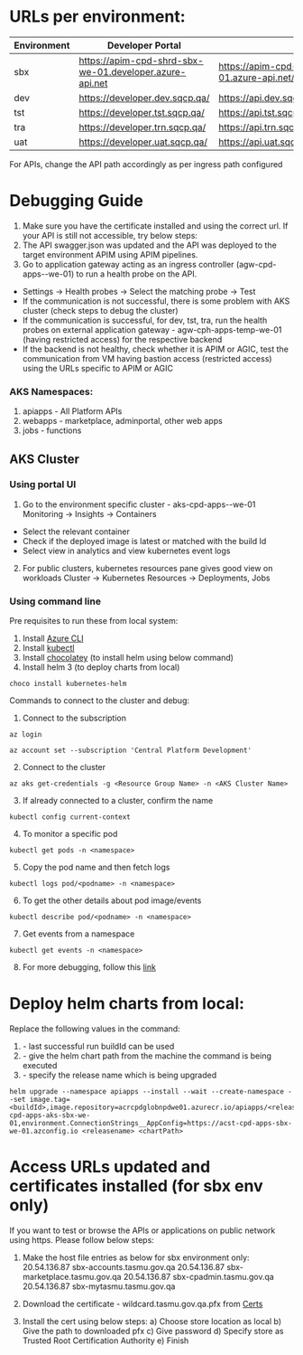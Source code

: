 # URLs per environment:

| Environment| Developer Portal | APIs |Marketplace  |Admin Portal  |My TASMU| Account|
|--|--|--|--|--|--|--|
|sbx|https://apim-cpd-shrd-sbx-we-01.developer.azure-api.net|https://apim-cpd-shrd-sbx-we-01.azure-api.net/config/api/feature |https://sbx-marketplace.tasmu.gov.qa/ |https://sbx-cpadmin.tasmu.gov.qa/ |https://sbx-mytasmu.tasmu.gov.qa/ ||https://sbx-accounts.tasmu.gov.qa/ |
|dev|https://developer.dev.sqcp.qa/|https://api.dev.sqcp.qa/config/api/feature|https://marketplace.dev.sqcp.qa/|https://cpadmin.dev.sqcp.qa/|https://mytasmu.dev.sqcp.qa/|https://account.dev.sqcp.qa/|
|tst|https://developer.tst.sqcp.qa/|https://api.tst.sqcp.qa/config/api/feature|https://marketplace.tst.sqcp.qa/|https://cpadmin.tst.sqcp.qa/|https://mytasmu.tst.sqcp.qa/|https://account.tst.sqcp.qa/|
|tra|https://developer.trn.sqcp.qa/|https://api.trn.sqcp.qa/config/api/feature|https://marketplace.trn.sqcp.qa/|https://cpadmin.trn.sqcp.qa/|https://mytasmu.trn.sqcp.qa/|https://account.trn.sqcp.qa/|
|uat|https://developer.uat.sqcp.qa/|https://api.uat.sqcp.qa/config/api/feature|https://marketplace.uat.sqcp.qa/|https://cpadmin.uat.sqcp.qa/|https://mytasmu.uat.sqcp.qa/|https://account.uat.sqcp.qa/|
For APIs, change the API path accordingly as per ingress path configured


# Debugging Guide
1. Make sure you have the certificate installed and using the correct url. If your API is still not accessible, try below steps:
2. The API swagger.json was updated and the API was deployed to the target environment APIM using APIM pipelines.
3. Go to application gateway acting as an ingress controller (agw-cpd-apps-<env>-we-01) to run a health probe on the API.
- Settings -> Health probes -> Select the matching probe -> Test
- If the communication is not successful, there is some problem with AKS cluster (check steps to debug the cluster)
- If the communication is successful, for dev, tst, tra, run the health probes on external application gateway - agw-cph-apps-temp-we-01
 (having restricted access) for the respective backend
- If the backend is not healthy, check whether it is APIM or AGIC, test the communication from VM having bastion access (restricted access) using the URLs specific to APIM or AGIC

### AKS Namespaces:
1. apiapps - All Platform APIs
2. webapps - marketplace, adminportal, other web apps
3. jobs - functions

## AKS Cluster
### Using portal UI
1. Go to the environment specific cluster - aks-cpd-apps-<env>-we-01
Monitoring -> Insights -> Containers
- Select the relevant container
- Check if the deployed image is latest or matched with the build Id
- Select view in analytics and view kubernetes event logs

2. For public clusters, kubernetes resources pane gives good view on workloads
 Cluster -> Kubernetes Resources -> Deployments, Jobs

### Using command line
Pre requisites to run these from local system:
1. Install [Azure CLI](https://docs.microsoft.com/en-us/cli/azure/install-azure-cli) 
1. Install [kubectl](https://kubernetes.io/docs/tasks/tools/install-kubectl/#install-with-powershell-from-psgallery)
1. Install [chocolatey](https://chocolatey.org/docs/installation#install-with-powershellexe) (to install helm using below command)
1. Install helm 3 (to deploy charts from local)
```
choco install kubernetes-helm
```

Commands to connect to the cluster and debug:
1. Connect to the subscription
```
az login
```
```
az account set --subscription 'Central Platform Development'
```
2. Connect to the cluster
```
az aks get-credentials -g <Resource Group Name> -n <AKS Cluster Name>
```
3. If already connected to a cluster, confirm the name
```
kubectl config current-context
```
4. To monitor a specific pod
```
kubectl get pods -n <namespace>
```
5. Copy the pod name and then fetch logs
```
kubectl logs pod/<podname> -n <namespace>
```
6. To get the other details about pod image/events
```
kubectl describe pod/<podname> -n <namespace>
```
7. Get events from a namespace
```
kubectl get events -n <namespace> 
```
8. For more debugging, follow this [link](https://kubernetes.io/docs/reference/kubectl/cheatsheet/)

# Deploy helm charts from local:
Replace the following values in the command:
1. <buildId> - last successful run buildId can be used
2. <chartPath> - give the helm chart path from the machine the command is being executed
3. <releaseName> - specify the release name which is being upgraded
```
helm upgrade --namespace apiapps --install --wait --create-namespace --set image.tag=<buildId>,image.repository=acrcpdglobnpdwe01.azurecr.io/apiapps/<releaseName>,podIdentity=mi-cpd-apps-aks-sbx-we-01,environment.ConnectionStrings__AppConfig=https://acst-cpd-apps-sbx-we-01.azconfig.io <releasename> <chartPath>
```

# Access URLs updated and certificates installed (for sbx env only)

If you want to test or browse the APIs or applications on public network using https. Please follow below steps:
1.	Make the host file entries as below for sbx environment only:
20.54.136.87 sbx-accounts.tasmu.gov.qa
20.54.136.87 sbx-marketplace.tasmu.gov.qa
20.54.136.87 sbx-cpadmin.tasmu.gov.qa
20.54.136.87 sbx-mytasmu.tasmu.gov.qa

2.	Download the certificate - wildcard.tasmu.gov.qa.pfx from [Certs](https://microsofteur.sharepoint.com/:f:/t/TASMUNationalPlatform-DeliveryStream-MicrosoftOnly/EmAB3GrQ2RBLnNB0TS4C6PgBO5_p8E-iFFZPQGv8FYT9lg?e=PkJ84E)
3.	Install the cert using below steps:
a)	Choose store location as local 
b)	Give the path to downloaded pfx
c)	Give password
d)	Specify store as Trusted Root Certification Authority 
e)	Finish